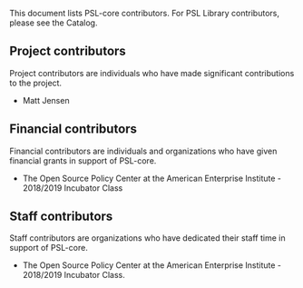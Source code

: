 This document lists PSL-core contributors. For PSL Library contributors, please see the Catalog.

Project contributors
----------------------- 
Project contributors are individuals who have made significant contributions to the project.

- Matt Jensen

Financial contributors
----------------------- 
Financial contributors are individuals and organizations who have given financial grants in support of PSL-core. 

- The Open Source Policy Center at the American Enterprise Institute - 2018/2019 Incubator Class


Staff contributors
-------------------
Staff contributors are organizations who have dedicated their staff time in support of PSL-core.

- The Open Source Policy Center at the American Enterprise Institute - 2018/2019 Incubator Class.  
